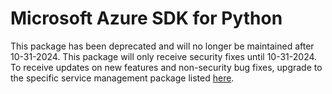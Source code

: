 # Microsoft Azure SDK for Python

This package has been deprecated and will no longer be maintained after 10-31-2024. This package will only receive security fixes until 10-31-2024. To receive updates on new features and non-security bug fixes, upgrade to the specific service management package listed [here](https://azure.github.io/azure-sdk/releases/latest/all/python.html).
